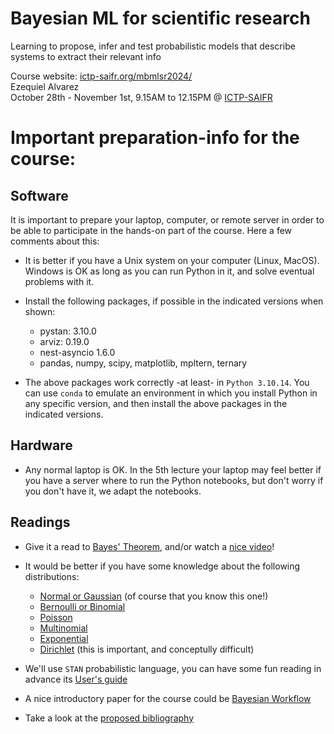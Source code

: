 # Bayesian ML for scientific research
Learning to propose, infer and test probabilistic models that describe systems to extract their relevant info

Course website: <a href='https://www.ictp-saifr.org/mbmlsr2024/'>ictp-saifr.org/mbmlsr2024/</a><br>
Ezequiel Alvarez <br>
October 28th - November 1st, 9.15AM to 12.15PM @ <a href="https://ictp-saifr.org/">ICTP-SAIFR</a><br>


# Important preparation-info for the course:

## Software

It is important to prepare your laptop, computer, or remote server in order to be able to participate in the hands-on part of the course. Here a few comments about this:

- It is better if you have a Unix system on your computer (Linux, MacOS).  Windows is OK as long as you can run Python in it, and solve eventual problems with it.
- Install the following packages, if possible in the indicated versions when shown:
  - pystan:                    3.10.0
  - arviz:                     0.19.0
  - nest-asyncio               1.6.0
  - pandas, numpy, scipy, matplotlib, mpltern, ternary
  
- The above packages work correctly -at least- in ``Python 3.10.14``.  You can use ``conda`` to emulate an environment in which you install Python in any specific version, and then install the above packages in the indicated versions.

## Hardware

- Any normal laptop is OK.  In the 5th lecture your laptop may feel better if you have a server where to run the Python notebooks, but don't worry if you don't have it, we adapt the notebooks.

## Readings

- Give it a read to <a href='https://en.wikipedia.org/wiki/Bayes%27_theorem'>Bayes' Theorem</a>, and/or watch a <a href='https://www.youtube.com/watch?v=cqTwHnNbc8g'>nice video</a>!
- It would be better if you have some knowledge about the following distributions:
  - <a href="https://en.wikipedia.org/wiki/Normal_distribution">Normal or Gaussian</a> (of course that you know this one!)
  - <a href="https://en.wikipedia.org/wiki/Binomial_distribution">Bernoulli or Binomial</a>
  - <a href="https://en.wikipedia.org/wiki/Poisson_distribution">Poisson</a>
  - <a href="https://en.wikipedia.org/wiki/Multinomial_distribution">Multinomial</a>
  - <a href="https://en.wikipedia.org/wiki/Exponential_distribution">Exponential</a>
  - <a href="https://en.wikipedia.org/wiki/Dirichlet_distribution">Dirichlet</a> (this is important, and conceptully difficult)

- We'll use ``STAN`` probabilistic language, you can have some fun reading in advance its <a href="https://mc-stan.org/docs/2_18/stan-users-guide/">User's guide</a>
- A nice introductory paper for the course could be <a href="https://arxiv.org/abs/2011.01808">Bayesian Workflow</a>
- Take a look at the <a href="https://github.com/sequi76/BML/blob/main/bibliography.md">proposed bibliography</a>

